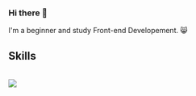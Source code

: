 ### Hi there 👋


I'm a beginner and study Front-end Developement. 😸

<h2>Skills</h2>
<br>
<a href="https://skillicons.dev/icons?i=html,css,js"></a>
<img src="https://skillicons.dev/icons?i=html,css,js" />

